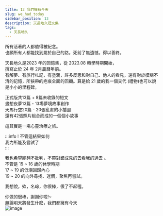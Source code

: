 ```yaml
---
title: 13 我們擁有今天
slug: we_had_today
sidebar_position: 13
description: 天長地久短文集
tags:
  - 天長地久
---
```


所有活著的人都值得被紀念。  
也願所有人都能找到屬於自己的路，死前了無遺憾。得以善終。    


天長地久是2023 年的回憶集，從 2023.08 轉學時期開始，  
撰寫⽌於 24 年 2⽉農曆年前。  
有解夢、有旅⾏札記，有塗鴉，許多反思和對⾃⼰、他⼈的看⾒，還有對於模糊不清的記憶，所挾帶的疤痕全⾯的回顧。算是給 21 歲的我⼀個交代 (禮物)也可以說是⼩⼩的⾥程碑。

正式版共13篇 + 8篇未收錄的短文  
晝想夜夢13篇 - 13場夢境故事創作  
天馬行空20篇 - 20張亂畫的小插圖  
還有42張照片組合而成的一個個小故事  

這其實是一場心靈治療之旅。  

:::info ! 
不管這結果如何  
我⼒所能及嘗試了  
:::

我也希望能夠不批判，不帶對錯成⾒的去看我的過去 。  
不管是 15 ~ 16 歲的休學時期  
17 ~ 19 的低潮回歸內⼼  
19 ~ 20 的向外尋找、迷惘，聚焦再嘗試。  
  
我想說，欸，名琮，你很棒，很了不起喔。  

你做的很棒，謝謝你啦!~  
無論明天將發⽣什麼，我們都擁有今天  
![image](https://e.brid.pw/i/2024/04/04/j21pv9.webp)
